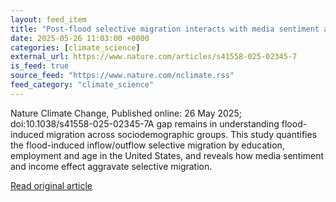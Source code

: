 ```yaml
---
layout: feed_item
title: "Post-flood selective migration interacts with media sentiment and income effects"
date: 2025-05-26 11:03:00 +0000
categories: [climate_science]
external_url: https://www.nature.com/articles/s41558-025-02345-7
is_feed: true
source_feed: "https://www.nature.com/nclimate.rss"
feed_category: "climate_science"
---
```


Nature Climate Change, Published online: 26 May 2025; doi:10.1038/s41558-025-02345-7A gap remains in understanding flood-induced migration across sociodemographic groups. This study quantifies the flood-induced inflow/outflow selective migration by education, employment and age in the United States, and reveals how media sentiment and income effect aggravate selective migration.

[Read original article](https://www.nature.com/articles/s41558-025-02345-7)
